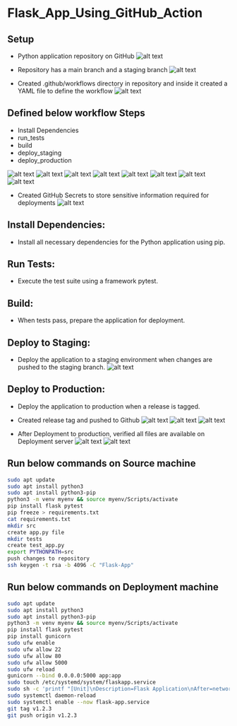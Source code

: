 # Flask_App_Using_GitHub_Action

## Setup
- Python application repository on GitHub
![alt text](Readme_File_Images/image.png)

- Repository has a main branch and a staging branch
![alt text](Readme_File_Images/image-1.png)

- Created .github/workflows directory in repository and inside it created a YAML file to define the workflow
![alt text](Readme_File_Images/image-2.png)

## Defined below workflow Steps
- Install Dependencies
- run_tests
- build
- deploy_staging
- deploy_production

![alt text](Readme_File_Images/image-3.png)
![alt text](Readme_File_Images/image-4.png)
![alt text](Readme_File_Images/image-5.png)
![alt text](Readme_File_Images/image-6.png)
![alt text](Readme_File_Images/image-7.png)
![alt text](Readme_File_Images/image-8.png)
![alt text](Readme_File_Images/image-9.png)
![alt text](Readme_File_Images/image-10.png)

- Created GitHub Secrets to store sensitive information required for deployments
![alt text](Readme_File_Images/image-11.png)

## Install Dependencies: 
- Install all necessary dependencies for the Python application using pip.
## Run Tests: 
- Execute the test suite using a framework pytest.
## Build:
- When tests pass, prepare the application for deployment.
## Deploy to Staging: 
- Deploy the application to a staging environment when changes are pushed to the staging branch.
![alt text](Readme_File_Images/image-12.png)
## Deploy to Production:
- Deploy the application to production when a release is tagged.
- Created release tag and pushed to Github
![alt text](Readme_File_Images/image-13.png)
![alt text](Readme_File_Images/image-14.png)
![alt text](Readme_File_Images/image-15.png)

- After Deployment to production, verified all files are available on Deployment server
![alt text](Readme_File_Images/image-16.png)
![alt text](Readme_File_Images/image-17.png)

## Run below commands on Source machine
```bash
sudo apt update
sudo apt install python3
sudo apt install python3-pip
python3 -m venv myenv && source myenv/Scripts/activate
pip install flask pytest
pip freeze > requirements.txt
cat requirements.txt
mkdir src
create app.py file
mkdir tests
create test_app.py
export PYTHONPATH=src
push changes to repository
ssh keygen -t rsa -b 4096 -C "Flask-App"
```
## Run below commands on Deployment machine
 ```bash
 sudo apt update
 sudo apt install python3
 sudo apt install python3-pip
 python3 -m venv myenv && source myenv/Scripts/activate
 pip install flask pytest
 pip install gunicorn
 sudo ufw enable
 sudo ufw allow 22
 sudo ufw allow 80
 sudo ufw allow 5000
 sudo ufw reload
 gunicorn --bind 0.0.0.0:5000 app:app
 sudo touch /etc/systemd/system/flaskapp.service
 sudo sh -c 'printf "[Unit]\nDescription=Flask Application\nAfter=network.target\n\n[Service]\nUser=ubuntu\nGroup=ubuntu\nWorkingDirectory=/home/ubuntu/Flask-Deployment\nExecStart=/home/ubuntu/.local/bin/gunicorn --workers 3 --bind unix:flaskapp.sock app:app\nRestart=always\n\n[Install]\nWantedBy=multi-user.target\n" > /etc/systemd/system/flaskapp.service'
 sudo systemctl daemon-reload
 sudo systemctl enable --now flask-app.service
 git tag v1.2.3
 git push origin v1.2.3
 ```



